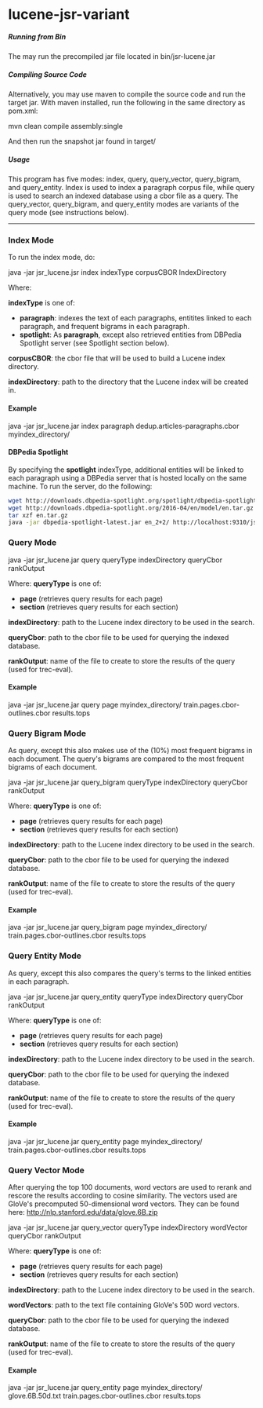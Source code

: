 # lucene-jsr-variant


##### Running from Bin

The may run the precompiled jar file located in bin/jsr-lucene.jar

##### Compiling Source Code
Alternatively, you may use maven to compile the source code and run the target jar.
With maven installed, run the following in the same directory as pom.xml:

mvn clean compile assembly:single

And then run the snapshot jar found in target/

##### Usage

This program has five modes: index, query, query_vector, query_bigram, and query_entity.
Index is used to index a paragraph corpus file, while query is used to search an indexed database using a cbor file as a query. The query_vector, query_bigram, and query_entity modes are variants of the query mode (see instructions below).

---

### Index Mode
To run the index mode, do:

java -jar jsr_lucene.jsr index indexType corpusCBOR IndexDirectory

Where:

**indexType** is one of:
 - **paragraph**: indexes the text of each paragraphs, entitites linked to each paragraph, and frequent bigrams in each paragraph.
 - **spotlight**: As **paragraph**, except also retrieved entities from DBPedia Spotlight server (see Spotlight section below).

**corpusCBOR**: the cbor file that will be used to build a Lucene index directory.

**indexDirectory**: path to the directory that the Lucene index will be created in.


#### Example
java -jar jsr_lucene.jar index paragraph dedup.articles-paragraphs.cbor myindex_directory/

#### DBPedia Spotlight
By specifying the **spotlight** indexType, additional entities will be linked to each paragraph using a DBPedia server that is hosted locally on the same machine. To run the server, do the following:

```bash
wget http://downloads.dbpedia-spotlight.org/spotlight/dbpedia-spotlight-0.7.1.jar
wget http://downloads.dbpedia-spotlight.org/2016-04/en/model/en.tar.gz
tar xzf en.tar.gz
java -jar dbpedia-spotlight-latest.jar en_2+2/ http://localhost:9310/jsr-spotlight
```

### Query Mode
java -jar jsr_lucene.jar query queryType indexDirectory queryCbor rankOutput

Where:
**queryType** is one of:
 - **page** (retrieves query results for each page)
 - **section** (retrieves query results for each section)
    
**indexDirectory**: path to the Lucene index directory to be used in the search.

**queryCbor**: path to the cbor file to be used for querying the indexed database.

**rankOutput**: name of the file to create to store the results of the query (used for trec-eval).

#### Example
java -jar jsr_lucene.jar query page myindex_directory/ train.pages.cbor-outlines.cbor results.tops

### Query Bigram Mode
As query, except this also makes use of the (10%) most frequent bigrams in each document.
The query's bigrams are compared to the most frequent bigrams of each document.

java -jar jsr_lucene.jar query_bigram queryType indexDirectory queryCbor rankOutput

Where:
**queryType** is one of:
 - **page** (retrieves query results for each page)
 - **section** (retrieves query results for each section)
    
**indexDirectory**: path to the Lucene index directory to be used in the search.

**queryCbor**: path to the cbor file to be used for querying the indexed database.

**rankOutput**: name of the file to create to store the results of the query (used for trec-eval).

#### Example
java -jar jsr_lucene.jar query_bigram page myindex_directory/ train.pages.cbor-outlines.cbor results.tops

### Query Entity Mode
As query, except this also compares the query's terms to the linked entities in each paragraph.

java -jar jsr_lucene.jar query_entity queryType indexDirectory queryCbor rankOutput

Where:
**queryType** is one of:
 - **page** (retrieves query results for each page)
 - **section** (retrieves query results for each section)
    
**indexDirectory**: path to the Lucene index directory to be used in the search.

**queryCbor**: path to the cbor file to be used for querying the indexed database.

**rankOutput**: name of the file to create to store the results of the query (used for trec-eval).

#### Example
java -jar jsr_lucene.jar query_entity page myindex_directory/ train.pages.cbor-outlines.cbor results.tops

### Query Vector Mode
After querying the top 100 documents, word vectors are used to rerank and rescore the results according to cosine similarity. The vectors used are GloVe's precomputed 50-dimensional word vectors. 
They can be found here: http://nlp.stanford.edu/data/glove.6B.zip

java -jar jsr_lucene.jar query_vector queryType indexDirectory wordVector queryCbor rankOutput

Where:
**queryType** is one of:
 - **page** (retrieves query results for each page)
 - **section** (retrieves query results for each section)
    
**indexDirectory**: path to the Lucene index directory to be used in the search.

**wordVectors**: path to the text file containing GloVe's 50D word vectors.

**queryCbor**: path to the cbor file to be used for querying the indexed database.

**rankOutput**: name of the file to create to store the results of the query (used for trec-eval).

#### Example
java -jar jsr_lucene.jar query_entity page myindex_directory/ glove.6B.50d.txt train.pages.cbor-outlines.cbor results.tops

